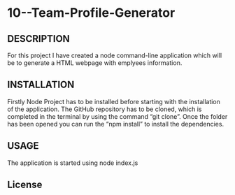 # 10--Team-Profile-Generator

## DESCRIPTION
For this project I have created a node command-line application which will be to generate a HTML webpage with emplyees information. 


## INSTALLATION 
Firstly Node Project has to be installed before starting with the installation of the application. The GitHub repository has to be cloned, which is completed in the terminal by using the command “git clone”. Once the folder has been opened you can run the “npm install” to install the dependencies. 

## USAGE
The application is started using node index.js 


## License

